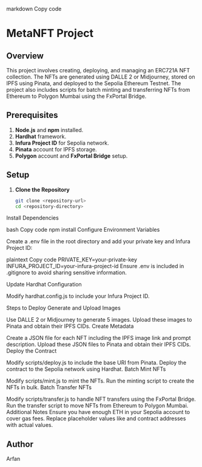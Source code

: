 markdown
Copy code
# MetaNFT Project

## Overview

This project involves creating, deploying, and managing an ERC721A NFT collection. The NFTs are generated using DALLE 2 or Midjourney, stored on IPFS using Pinata, and deployed to the Sepolia Ethereum Testnet. The project also includes scripts for batch minting and transferring NFTs from Ethereum to Polygon Mumbai using the FxPortal Bridge.

## Prerequisites

1. **Node.js** and **npm** installed.
2. **Hardhat** framework.
3. **Infura Project ID** for Sepolia network.
4. **Pinata** account for IPFS storage.
5. **Polygon** account and **FxPortal Bridge** setup.

## Setup

1. **Clone the Repository**

   ```bash
   git clone <repository-url>
   cd <repository-directory>
Install Dependencies

bash
Copy code
npm install
Configure Environment Variables

Create a .env file in the root directory and add your private key and Infura Project ID:

plaintext
Copy code
PRIVATE_KEY=your-private-key
INFURA_PROJECT_ID=your-infura-project-id
Ensure .env is included in .gitignore to avoid sharing sensitive information.

Update Hardhat Configuration

Modify hardhat.config.js to include your Infura Project ID.

Steps to Deploy
Generate and Upload Images

Use DALLE 2 or Midjourney to generate 5 images.
Upload these images to Pinata and obtain their IPFS CIDs.
Create Metadata

Create a JSON file for each NFT including the IPFS image link and prompt description.
Upload these JSON files to Pinata and obtain their IPFS CIDs.
Deploy the Contract

Modify scripts/deploy.js to include the base URI from Pinata.
Deploy the contract to the Sepolia network using Hardhat.
Batch Mint NFTs

Modify scripts/mint.js to mint the NFTs.
Run the minting script to create the NFTs in bulk.
Batch Transfer NFTs

Modify scripts/transfer.js to handle NFT transfers using the FxPortal Bridge.
Run the transfer script to move NFTs from Ethereum to Polygon Mumbai.
Additional Notes
Ensure you have enough ETH in your Sepolia account to cover gas fees.
Replace placeholder values like <BaseCID> and contract addresses with actual values.
## Author
Arfan
